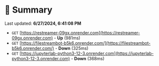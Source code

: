 # 📖 Summary
Last updated: **6/27/2024, 6:41:08 PM**

- `GET` [https://restreamer-09gx.onrender.com](https://restreamer-09gx.onrender.com) - **Up** (981ms)
- `GET` [https://filestreambot-b5k6.onrender.com/](https://filestreambot-b5k6.onrender.com/) - **Down** (325ms)
- `GET` [https://jupyterlab-python3-12-3.onrender.com](https://jupyterlab-python3-12-3.onrender.com) - **Down** (368ms)

